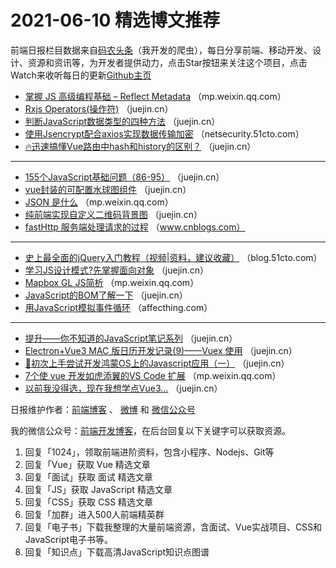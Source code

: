 # 2021-06-10 精选博文推荐

前端日报栏目数据来自[码农头条](http://hao.caibaojian.com.cn/)（我开发的爬虫），每日分享前端、移动开发、设计、资源和资讯等，为开发者提供动力，点击Star按钮来关注这个项目，点击Watch来收听每日的更新[Github主页](https://github.com/kujian/frontendDaily)
* [掌握 JS 高级编程基础 &#8211; Reflect Metadata](https://mp.weixin.qq.com/s?__biz=MzAxNDEwNjk5OQ==&mid=2650431296&idx=1&sn=07933ea4ca5599cf25d55cb6811addb8) （mp.weixin.qq.com）
* [Rxjs Operators(操作符)](https://juejin.cn/post/6971631284531986469) （juejin.cn）
* [判断JavaScript数据类型的四种方法](https://juejin.cn/post/6971713620019249188) （juejin.cn）
* [使用Jsencrypt配合axios实现数据传输加密](https://netsecurity.51cto.com/art/202106/665977.htm) （netsecurity.51cto.com）
* [🔥迅速搞懂Vue路由中hash和history的区别？](https://juejin.cn/post/6971710781398351908) （juejin.cn）

***
* [155个JavaScript基础问题（86-95）](https://juejin.cn/post/6971628356273963021) （juejin.cn）
* [vue封装的可配置水球图组件](https://juejin.cn/post/6971708345757466661) （juejin.cn）
* [JSON 是什么](https://mp.weixin.qq.com/s/IQSFaehpgr1LD19U4xP_lg) （mp.weixin.qq.com）
* [纯前端实现自定义二维码背景图](https://juejin.cn/post/6971701254271533092) （juejin.cn）
* [fastHttp 服务端处理请求的过程](https://www.cnblogs.com/zhuchenglin/p/14358612.html) （www.cnblogs.com）

***
* [史上最全面的jQuery入门教程（视频|资料，建议收藏）](https://blog.51cto.com/u_15083739/2884791) （blog.51cto.com）
* [学习JS设计模式?先掌握面向对象](https://juejin.cn/post/6971688892894281764) （juejin.cn）
* [Mapbox GL JS简析](https://mp.weixin.qq.com/s?__biz=Mzg2ODQ1OTExOA==&mid=2247490707&idx=1&sn=1f71ebc28bd09823d4918e03d288dca1) （mp.weixin.qq.com）
* [JavaScript的BOM了解一下](https://juejin.cn/post/6971688868642816008) （juejin.cn）
* [用JavaScript模拟事件循环](https://affecthing.com/20210609/eventloop/) （affecthing.com）

***
* [提升——你不知道的JavaScript笔记系列](https://juejin.cn/post/6971684036632641550) （juejin.cn）
* [Electron+Vue3 MAC 版日历开发记录(9)——Vuex 使用](https://juejin.cn/post/6971791486593531941) （juejin.cn）
* [🚀初次上手尝试开发鸿蒙OS上的Javascript应用（一）](https://juejin.cn/post/6971681119787810847) （juejin.cn）
* [7个使 vue 开发如虎添翼的VS Code 扩展](https://mp.weixin.qq.com/s?__biz=MzI3NzIzMDY0NA==&mid=2247502435&idx=1&sn=fd314d0f82f426e676e28d514e6dd965) （mp.weixin.qq.com）
* [以前我没得选，现在我想学点Vue3&#8230;](https://juejin.cn/post/6971633023854837774) （juejin.cn）

日报维护作者：[前端博客](http://caibaojian.com.cn/) 、 [微博](http://weibo.com/kujian) 和 [微信公众号](https://open.weixin.qq.com/qr/code?username=caibaojian_com)

我的微信公众号：[前端开发博客](https://open.weixin.qq.com/qr/code?username=caibaojian_com)，在后台回复以下关键字可以获取资源。

1. 回复「1024」，领取前端进阶资料，包含小程序、Nodejs、Git等
2. 回复「Vue」获取 Vue 精选文章
3. 回复「面试」获取 面试 精选文章
4. 回复「JS」获取 JavaScript 精选文章
5. 回复「CSS」获取 CSS 精选文章
6. 回复「加群」进入500人前端精英群
7. 回复「电子书」下载我整理的大量前端资源，含面试、Vue实战项目、CSS和JavaScript电子书等。
8. 回复「知识点」下载高清JavaScript知识点图谱